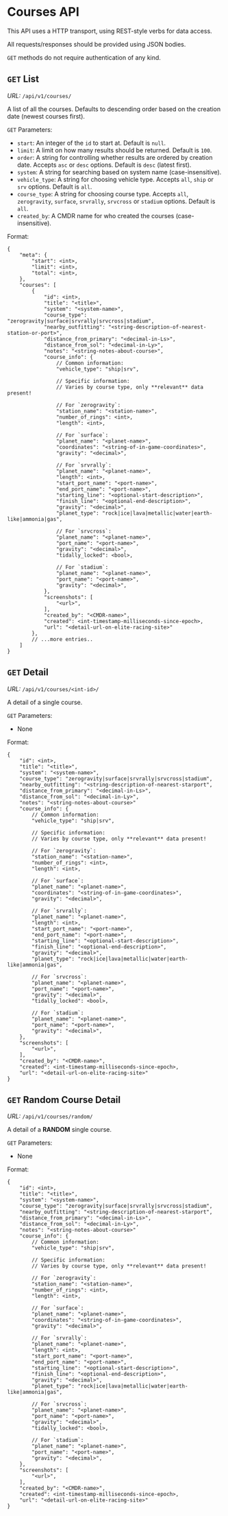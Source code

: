 # Courses API

This API uses a HTTP transport, using REST-style verbs for data access.

All requests/responses should be provided using JSON bodies.

`GET` methods do not require authentication of any kind.


## `GET` List

*URL:* `/api/v1/courses/`

A list of all the courses. Defaults to descending order based on the creation
date (newest courses first).

`GET` Parameters:

* `start`: An integer of the `id` to start at. Default is `null`.
* `limit`: A limit on how many results should be returned. Default is `100`.
* `order`: A string for controlling whether results are ordered by creation
    date. Accepts `asc` or `desc` options. Default is `desc` (latest
    first).
* `system`: A string for searching based on system name (case-insensitive).
* `vehicle_type`: A string for choosing vehicle type. Accepts `all`, `ship` or
    `srv` options. Default is `all`.
* `course_type`: A string for choosing course type. Accepts `all`, 
    `zerogravity`, `surface`, `srvrally`, `srvcross` or `stadium` options.
    Default is `all`.
* `created_by`: A CMDR name for who created the courses (case-insensitive).

Format:

    {
        "meta": {
            "start": <int>,
            "limit": <int>,
            "total": <int>,
        },
        "courses": [
            {
                "id": <int>,
                "title": "<title>",
                "system": "<system-name>",
                "course_type": "zerogravity|surface|srvrally|srvcross|stadium",
                "nearby_outfitting": "<string-description-of-nearest-station-or-port>",
                "distance_from_primary": "<decimal-in-Ls>",
                "distance_from_sol": "<decimal-in-Ly>",
                "notes": "<string-notes-about-course>",
                "course_info": {
                    // Common information:
                    "vehicle_type": "ship|srv",

                    // Specific information:
                    // Varies by course type, only **relevant** data present!

                    // For `zerogravity`:
                    "station_name": "<station-name>",
                    "number_of_rings": <int>,
                    "length": <int>,

                    // For `surface`:
                    "planet_name": "<planet-name>",
                    "coordinates": "<string-of-in-game-coordinates>",
                    "gravity": "<decimal>",

                    // For `srvrally`:
                    "planet_name": "<planet-name>",
                    "length": <int>,
                    "start_port_name": "<port-name>",
                    "end_port_name": "<port-name>",
                    "starting_line": "<optional-start-description>",
                    "finish_line": "<optional-end-description>",
                    "gravity": "<decimal>",
                    "planet_type": "rock|ice|lava|metallic|water|earth-like|ammonia|gas",

                    // For `srvcross`:
                    "planet_name": "<planet-name>",
                    "port_name": "<port-name>",
                    "gravity": "<decimal>",
                    "tidally_locked": <bool>,

                    // For `stadium`:
                    "planet_name": "<planet-name>",
                    "port_name": "<port-name>",
                    "gravity": "<decimal>",
                },
                "screenshots": [
                    "<url>",
                ],
                "created_by": "<CMDR-name>",
                "created": <int-timestamp-milliseconds-since-epoch>,
                "url": "<detail-url-on-elite-racing-site>"
            },
            // ...more entries..
        ]
    }


## `GET` Detail

*URL:* `/api/v1/courses/<int-id>/`

A detail of a single course.

`GET` Parameters:

* None

Format:

    {
        "id": <int>,
        "title": "<title>",
        "system": "<system-name>",
        "course_type": "zerogravity|surface|srvrally|srvcross|stadium",
        "nearby_outfitting": "<string-description-of-nearest-starport",
        "distance_from_primary": "<decimal-in-Ls>",
        "distance_from_sol": "<decimal-in-Ly>",
        "notes": "<string-notes-about-course>"
        "course_info": {
            // Common information:
            "vehicle_type": "ship|srv",

            // Specific information:
            // Varies by course type, only **relevant** data present!

            // For `zerogravity`:
            "station_name": "<station-name>",
            "number_of_rings": <int>,
            "length": <int>,

            // For `surface`:
            "planet_name": "<planet-name>",
            "coordinates": "<string-of-in-game-coordinates>",
            "gravity": "<decimal>",

            // For `srvrally`:
            "planet_name": "<planet-name>",
            "length": <int>,
            "start_port_name": "<port-name>",
            "end_port_name": "<port-name>",
            "starting_line": "<optional-start-description>",
            "finish_line": "<optional-end-description>",
            "gravity": "<decimal>",
            "planet_type": "rock|ice|lava|metallic|water|earth-like|ammonia|gas",

            // For `srvcross`:
            "planet_name": "<planet-name>",
            "port_name": "<port-name>",
            "gravity": "<decimal>",
            "tidally_locked": <bool>,

            // For `stadium`:
            "planet_name": "<planet-name>",
            "port_name": "<port-name>",
            "gravity": "<decimal>",
        },
        "screenshots": [
            "<url>",
        ],
        "created_by": "<CMDR-name>",
        "created": <int-timestamp-milliseconds-since-epoch>,
        "url": "<detail-url-on-elite-racing-site>"
    }


## `GET` Random Course Detail

*URL:* `/api/v1/courses/random/`

A detail of a **RANDOM** single course.

`GET` Parameters:

* None

Format:

    {
        "id": <int>,
        "title": "<title>",
        "system": "<system-name>",
        "course_type": "zerogravity|surface|srvrally|srvcross|stadium",
        "nearby_outfitting": "<string-description-of-nearest-starport",
        "distance_from_primary": "<decimal-in-Ls>",
        "distance_from_sol": "<decimal-in-Ly>",
        "notes": "<string-notes-about-course>"
        "course_info": {
            // Common information:
            "vehicle_type": "ship|srv",

            // Specific information:
            // Varies by course type, only **relevant** data present!

            // For `zerogravity`:
            "station_name": "<station-name>",
            "number_of_rings": <int>,
            "length": <int>,

            // For `surface`:
            "planet_name": "<planet-name>",
            "coordinates": "<string-of-in-game-coordinates>",
            "gravity": "<decimal>",

            // For `srvrally`:
            "planet_name": "<planet-name>",
            "length": <int>,
            "start_port_name": "<port-name>",
            "end_port_name": "<port-name>",
            "starting_line": "<optional-start-description>",
            "finish_line": "<optional-end-description>",
            "gravity": "<decimal>",
            "planet_type": "rock|ice|lava|metallic|water|earth-like|ammonia|gas",

            // For `srvcross`:
            "planet_name": "<planet-name>",
            "port_name": "<port-name>",
            "gravity": "<decimal>",
            "tidally_locked": <bool>,

            // For `stadium`:
            "planet_name": "<planet-name>",
            "port_name": "<port-name>",
            "gravity": "<decimal>",
        },
        "screenshots": [
            "<url>",
        ],
        "created_by": "<CMDR-name>",
        "created": <int-timestamp-milliseconds-since-epoch>,
        "url": "<detail-url-on-elite-racing-site>"
    }
